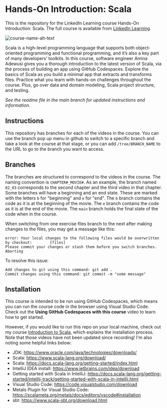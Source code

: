 # Hands-On Introduction: Scala
This is the repository for the LinkedIn Learning course Hands-On Introduction: Scala. The full course is available from [LinkedIn Learning][lil-course-url].

![course-name-alt-text][lil-thumbnail-url] 

Scala is a high-level programming language that supports both object-oriented programming and functional programming, and it’s also a key part of many developers’ toolkits. In this course, software engineer Amina Adewusi gives you a thorough introduction to the latest version of Scala, via the process of building an app using GitHub Codespaces. Explore the basics of Scala as you build a minimal app that extracts and transforms files. Practice what you learn with hands-on challenges throughout the course. Plus, go over data and domain modeling, Scala project structure, and testing.

_See the readme file in the main branch for updated instructions and information._
## Instructions
This repository has branches for each of the videos in the course. You can use the branch pop up menu in github to switch to a specific branch and take a look at the course at that stage, or you can add `/tree/BRANCH_NAME` to the URL to go to the branch you want to access.

## Branches
The branches are structured to correspond to the videos in the course. The naming convention is `CHAPTER#_MOVIE#`. As an example, the branch named `02_03` corresponds to the second chapter and the third video in that chapter. 
Some branches will have a beginning and an end state. These are marked with the letters `b` for "beginning" and `e` for "end". The `b` branch contains the code as it is at the beginning of the movie. The `e` branch contains the code as it is at the end of the movie. The `main` branch holds the final state of the code when in the course.

When switching from one exercise files branch to the next after making changes to the files, you may get a message like this:

    error: Your local changes to the following files would be overwritten by checkout:        [files]
    Please commit your changes or stash them before you switch branches.
    Aborting

To resolve this issue:
	
    Add changes to git using this command: git add .
	Commit changes using this command: git commit -m "some message"

## Installation
This course is intended to be run using GitHub Codespaces, which means you can run the course code in the browser using Visual Studio Code.
Check out the **Using GitHub Codespaces with this course** video to learn how to get started.

However, if you would like to run this repo on your local machine, check out my course [Introduction to Scala](https://www.linkedin.com/learning/introduction-to-scala/install-intellij-for-mac?resume=false),
which explains the installation process. Note that those videos have not been updated since recording! 
I'm also noting some helpful links below:
- JDK: https://www.oracle.com/java/technologies/downloads/
- Scala: https://www.scala-lang.org/download/ 
- Scala: https://docs.scala-lang.org/getting-started/index.html
- IntelliJ IDEA install: https://www.jetbrains.com/idea/download
- Getting started with Scala in IntelliJ: https://docs.scala-lang.org/getting-started/intellij-track/getting-started-with-scala-in-intellij.html
- Visual Studio Code: https://code.visualstudio.com/download
- Metals Plugin for Visual Studio Code: https://scalameta.org/metals/docs/editors/vscode#installation
- sbt: https://www.scala-sbt.org/download.html


[0]: # (Replace these placeholder URLs with actual course URLs)

[lil-course-url]: https://www.linkedin.com/learning/hands-on-introduction-scala
[lil-thumbnail-url]: https://media.licdn.com/dms/image/D560DAQELF_sWWhlfzw/learning-public-crop_675_1200/0/1705617575948?e=2147483647&v=beta&t=aqZJBwJl-rtYiMOBg3DFQP34VWLROKo5A1XUYvmfLo4

